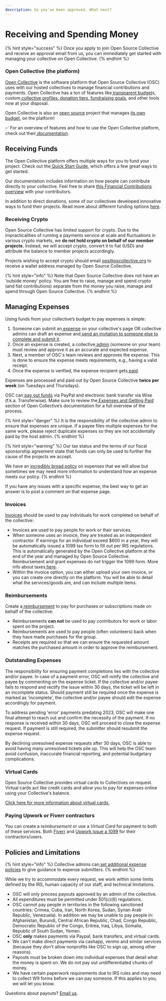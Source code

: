 ```yaml
---
description: So you've been approved. What next?
---
```


# Receiving and Spending Money

{% hint style="success" %}
Once you apply to join Open Source Collective and receive an approval email from us, you can immediately get started with managing your collective on Open Collective.&#x20;
{% endhint %}

### Open Collective (the platform) <a href="#docs-internal-guid-93351402-7fff-eb72-4817-b23d01650052" id="docs-internal-guid-93351402-7fff-eb72-4817-b23d01650052"></a>

[Open Collective](https://opencollective.com/) is the software platform that Open Source Collective (OSC) uses with our hosted collectives to manage financial contributions and payments. Open Collective has a ton of features like[ transparent budget](https://docs.opencollective.com/help/collectives/budget)s, custom[ collective profiles](https://docs.opencollective.com/help/collectives/customize-collective),[ donation tiers, fundraising goals](https://docs.opencollective.com/help/collectives/tiers-goals), and other tools now at your disposal.

Open Collective is also an [open source](https://github.com/opencollective) project that manages [its own budget](https://opencollective.com/opencollective#category-ABOUT), on the platform!

✅ For an overview of features and how to use the Open Collective platform, check out their[ documentation](https://docs.opencollective.com).&#x20;

## Receiving Funds <a href="#docs-internal-guid-9d3d88de-7fff-93ac-a041-9317b46b3b12" id="docs-internal-guid-9d3d88de-7fff-93ac-a041-9317b46b3b12"></a>

The Open Collective platform offers multiple ways for you to fund your project. Check out the[ Quick Start Guide](https://docs.opencollective.com/help/collectives/quick-start-guide), which offers a few great ways to get started.

Our documentation includes information on how people can contribute directly to your collective. Feel free to share [this Financial Contributions overview](../supporting-projects/) with your contributors.

In addition to direct donations, some of our collectives developed innovative ways to fund their projects. Read more about different funding options [here](https://docs.opencollective.com/help/collectives/funding-options).

### Receiving Crypto

Open Source Collective has limited support for crypto. Due to the impracticalities of running a payments service at scale and fluctuations in various crypto markets, we **do not hold crypto on behalf of our member projects.** Instead, we will accept crypto, convert it to fiat (USD) and attribute the balance to member projects accordingly.

Projects wishing to accept crypto should email ops@oscollective.org to receive a wallet address managed by Open Source Collective.

{% hint style="info" %}
Note that Open Source Collective does not have an 'outside money' policy. You are free to raise, manage and spend crypto (and fiat contributions) separate from the money you raise, manage and spend through Open Source Collective.
{% endhint %}

## Managing Expenses&#x20;

Using funds from your collective’s budget to pay expenses is simple:

1. Someone can submit an[ expense](https://docs.opencollective.com/help/expenses-and-getting-paid/submitting-expenses) on your collective's page OR collective admins can draft an expense and[ send an invitation to someone else to complete and submit it](https://docs.opencollective.com/help/expenses-and-getting-paid/submitting-expenses#inviting-a-third-party-to-submit-an-expense).
2. Once an expense is created, a collective[ admin](https://docs.opencollective.com/help/collectives/core-contributors#roles) (someone on your team) must review and approve it as an accurate and expected expense.
3. Next, a member of OSC's team reviews and approves the expense. This is done to ensure the expense meets requirements, e.g., having a valid receipt.
4. Once the expense is verified, the expense recipient gets[ paid](https://docs.opencollective.com/help/fiscal-hosts/payouts#what-payment-methods-do-you-support-for-withdrawals).

Expenses are processed and paid out by Open Source Collective **twice per week** (on Tuesdays and Thursdays).

OSC can[ pay out funds](https://docs.opencollective.com/help/expenses-and-getting-paid/expenses#by-what-method-can-i-get-paid) via PayPal and electronic bank transfer via Wise (f.k.a. Transferwise). Make sure to review the[ Expenses and Getting Paid](https://docs.opencollective.com/help/expenses-and-getting-paid/expenses) section of Open Collective’s documentation for a full overview of the process.

{% hint style="danger" %}
It is the responsibility of the collective admin to ensure that expenses are unique. If a payee files multiple expenses for the same work, please reject duplicate expenses so they are not accidentally paid by the host admin.
{% endhint %}

{% hint style="warning" %}
Our tax status and the terms of our fiscal sponsorship agreement state that funds can only be used to further the cause of the projects we accept.&#x20;

We have an [incredibly broad policy](./#limitations) on expenses that we will allow but sometimes we may need more information to understand how an expense meets our policy.&#x20;
{% endhint %}

If you have any issues with a specific expense, the best way to get an answer is to post a comment on that expense page.

### Invoices

[Invoices](https://docs.opencollective.com/help/expenses-and-getting-paid/submitting-expenses#invoices) should be used to pay individuals for work completed on behalf of the collective:

* Invoices are used to pay people for work or their services.
* When someone uses an invoice, they are treated as an independent contractor. If earnings for an individual exceed $600 in a year, they will be automatically issued a 1099 tax form to fill out per IRS regulations. This is automatically generated by the Open Collective platform at the end of the year and managed by Open Source Collective. Reimbursement and grant expenses do not trigger the 1099 form. More info about taxes[ here](https://docs.opencollective.com/help/expenses-and-getting-paid/tax-information).
* Within the invoice option, you can either upload your own invoice, or you can create one directly on the platform. You will be able to detail what the services/goods are, and can include multiple items.

### Reimbursements

Create a[ reimbursement](https://docs.opencollective.com/help/expenses-and-getting-paid/submitting-expenses#reimbursements) to pay for purchases or subscriptions made on behalf of the collective:

* Reimbursements **can not** be used to pay contributors for work or labor spent on the project.
* Reimbursements are used to pay people (often volunteers) back when they have made purchases for the group.
* Receipts are required so that we can ensure the requested amount matches the purchased amount in order to approve the reimbursement.

### Outstanding Expenses

The responsibility for ensuring payment completions lies with the collective and/or payee. In case of a payment error, OSC will notify the collective and payee by commenting on the expense ticket. If the collective and/or payee fails to respond and rectify the issue within 30 days, the ticket will be left in an incomplete status. Should payment still be required once the expense is marked as 'incomplete', the collective and/or payee should edit the expense accordingly for payment.

To address pending 'error' payments predating 2023, OSC will make one final attempt to reach out and confirm the necessity of the payment. If no response is received within 30 days, OSC will proceed to close the expense request. If payment is still required, the submitter should resubmit the expense request.&#x20;

By declining unresolved expense requests after 30 days, OSC is able to avoid having many unresolved tickets pile up. This will help the OSC team avoid confusion, inaccurate financial reporting, and potential budgetary complications.

### Virtual Cards

Open Source Collective provides virtual cards to Collectives on request. Virtual cards act like credit cards and allow you to pay for expenses online using your Collective's balance.&#x20;

[Click here for more information about virtual cards.](../../what-we-offer/virtual-cards.md)

### Paying Upwork or Fiverr contractors

You can create a _reimbursement_ or use a _Virtual Card_ for payment to both of these services. Both [Fiverr](https://www.fiverr.com/support/articles/360011135837-W-9-Collection?segment=seller) and [Upwork issue a 1099](https://support.upwork.com/hc/en-us/articles/211063958-Report-Income-from-Upwork) for their contractors/users. &#x20;

## Policies and Limitations

{% hint style="info" %}
Collective admins can[ set additional expense policies](https://docs.opencollective.com/help/collectives/expense-policy) to give guidance to expense submitters.
{% endhint %}

While we try to accommodate every request, we work within some limits defined by the IRS, human capacity of our staff, and technical limitations.

* OSC will only process payouts approved by an admin of the collective.
* All expenditures must be permitted under 501(c)(6) regulations.
* OSC cannot pay people in territories in the following sanctioned countries: Crimea, Cuba, Iran, North Korea, Sudan, Syrian Arab Republic, Venezuela). In addition we may be unable to pay people in: Afghanistan, Burundi, Central African Republic, Chad, Congo Republic, Democratic Republic of the Congo, Eritrea, Iraq, Libya, Somalia, Republic of South Sudan, Yemen.
* OSC **only** makes payments via Paypal, bank transfers, and virtual cards.&#x20;
* We can't make direct payments via cashapp, venmo and similar services (because they don't allow nonprofits like OSC to sign up, among other reasons).
* Payouts must be broken down into individual expenses that detail what the money is spent on. We do not pay out undifferentiated chunks of money.
* We have certain paperwork requirements due to IRS rules and may need to collect W9 forms before we can pay someone. If this applies to you, we will let you know.

Questions about payouts? [Email us](../../about/contact.md).

